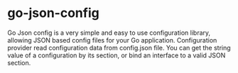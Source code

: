 # go-json-config
Go Json config is a very simple and easy to use configuration library, allowing JSON based config files for your Go application.
Configuration provider read configuration data from config.json file. You can get the string value of a configuration by its section, or
bind an interface to a valid JSON section.

